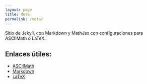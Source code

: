 ```yaml
---
layout: page
title: Meta
permalink: /meta/
---
```


Sitio de Jekyll, con Markdown y MathJax con configuraciones para ASCIIMath o LaTeX.

## Enlaces útiles:

- [ASCIIMath](http://asciimath.org/)
- [Markdown](https://guides.github.com/pdfs/markdown-cheatsheet-online.pdf)
- [LaTeX](https://wch.github.io/latexsheet/)
